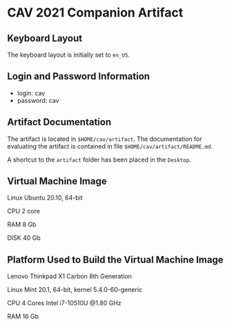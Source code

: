 CAV 2021 Companion Artifact
===========================


Keyboard Layout
---------------

The keyboard layout is initially set to `en_US`.


Login and Password Information
------------------------------

* login: cav
* password: cav


Artifact Documentation
----------------------

The artifact is located in `$HOME/cav/artifact`. The documentation for
evaluating the artifact is contained in file `$HOME/cav/artifact/README.md`.

A shortcut to the `artifact` folder has been placed in the `Desktop`.


Virtual Machine Image
---------------------

Linux Ubuntu 20.10, 64-bit

CPU 2 core

RAM 8 Gb

DISK 40 Gb


Platform Used to Build the Virtual Machine Image
------------------------------------------------

Lenovo Thinkpad X1 Carbon 8th Generation

Linux Mint 20.1, 64-bit, kernel 5.4.0-60-generic

CPU 4 Cores Intel i7-10510U @1.80 GHz

RAM 16 Gb

